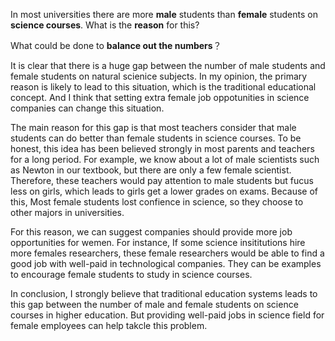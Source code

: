In most universities there are more **male** students than **female** students on **science courses**. What is the **reason** for this? 

What could be done to **balance out the numbers**？



It is clear that there is a huge gap between the number of male students and female students on natural scienice subjects. In my opinion, the primary reason is likely to lead to this situation, which is the traditional educational concept. And I think that setting extra female job oppotunities in science companies can change this situation.

The main reason for this gap  is that most teachers consider that male students can do better than female students in science courses. To be honest, this idea has been believed  strongly in most parents and teachers for a long period. For example, we know about a lot of male scientists such as Newton in our textbook, but there are  only a few female scientist. Therefore, these teachers would pay attention to male students but fucus less on girls, which  leads to girls get a lower grades on exams. Because of this, Most female students lost confience in science, so they choose to other majors in universities.

For this reason, we can suggest companies should provide more job opportunities for wemen. For instance, If some science insititutions hire more females researchers, these female researchers would  be able to  find a good job with well-paid in technological companies. They can be examples to encourage female students to study in science courses. 

In conclusion, I strongly believe that traditional education systems leads to this gap between the number of male and female  students on science courses in higher education. But providing well-paid jobs in science field for female employees can help takcle this problem.